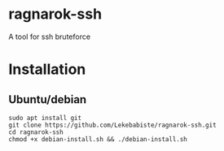 # ragnarok-ssh
A tool for ssh bruteforce

# Installation
## Ubuntu/debian 
```
sudo apt install git
git clone https://github.com/Lekebabiste/ragnarok-ssh.git
cd ragnarok-ssh
chmod +x debian-install.sh && ./debian-install.sh 
```
